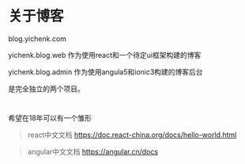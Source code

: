 # 关于博客

blog.yichenk.com

yichenk.blog.web 作为使用react和一个待定ui框架构建的博客

yichenk.blog.admin 作为使用angula5和ionic3构建的博客后台

是完全独立的两个项目。

#
希望在18年可以有一个雏形


> react中文文档 https://doc.react-china.org/docs/hello-world.html

> angular中文文档 https://angular.cn/docs




